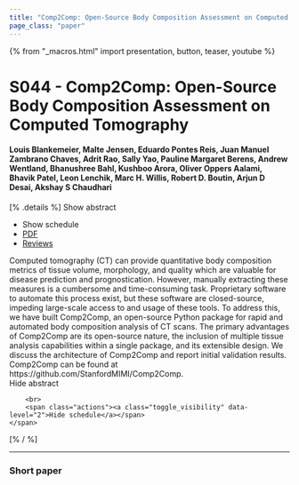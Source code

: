 ```yaml
---
title: "Comp2Comp: Open-Source Body Composition Assessment on Computed Tomography"
page_class: "paper"
---
```


{% from "_macros.html" import presentation, button, teaser, youtube %}

# S044 - Comp2Comp: Open-Source Body Composition Assessment on Computed Tomography

#### Louis Blankemeier, Malte Jensen, Eduardo Pontes Reis, Juan Manuel Zambrano Chaves, Adrit Rao, Sally Yao, Pauline Margaret Berens, Andrew Wentland, Bhanushree Bahl, Kushboo Arora, Oliver Oppers Aalami, Bhavik Patel, Leon Lenchik, Marc H. Willis, Robert D. Boutin, Arjun D Desai, Akshay S Chaudhari

[% .details %]
<a class="toggle_visibility" data-selector=".abstract" data-level="3">Show abstract</a>
- <a class="toggle_visibility" data-selector=".schedule" data-level="3">Show schedule</a>
- <a href="https://openreview.net/pdf?id=VcgBBAQfMP">PDF</a>
- <a href="https://openreview.net/forum?id=VcgBBAQfMP">Reviews</a>

<p>
    <span class="abstract">
        Computed tomography (CT) can provide quantitative body composition metrics of tissue volume, morphology, and quality which are valuable for disease prediction and prognostication. However, manually extracting these measures is a cumbersome and time-consuming task. Proprietary software to automate this process exist, but these software are closed-source, impeding large-scale access to and usage of these tools. To address this, we have built Comp2Comp, an open-source Python package for rapid and automated body composition analysis of CT scans. The primary advantages of Comp2Comp are its open-source nature, the inclusion of multiple tissue analysis capabilities within a single package, and its extensible design. We discuss the architecture of Comp2Comp and report initial validation results. Comp2Comp can be found at https://github.com/StanfordMIMI/Comp2Comp.
        <br>
        <span class="actions"><a class="toggle_visibility" data-level="2">Hide abstract</a></span>
    </span>
</p>

<p>
    <span class="schedule">
        
        <br>
        <span class="actions"><a class="toggle_visibility" data-level="2">Hide schedule</a></span>
    </span>
</p>
[% / %]

---


### Short paper
